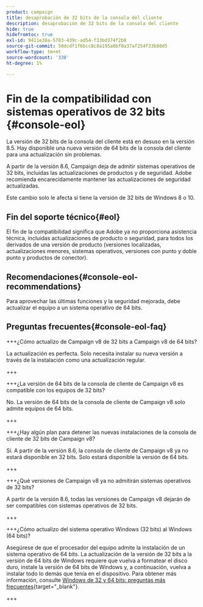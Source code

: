 ```yaml
---
product: campaign
title: desaprobación de 32 bits de la consola del cliente
description: desaprobación de 32 bits de la consola del cliente
hide: true
hidefromtoc: true
exl-id: 9411e38a-5783-439c-ad54-f33bd374f2b8
source-git-commit: 50dcdf1f6bcc8c8a195a0bf0a37af254f33b80d5
workflow-type: tm+mt
source-wordcount: '338'
ht-degree: 1%

---
```


# Fin de la compatibilidad con sistemas operativos de 32 bits {#console-eol}

La versión de 32 bits de la consola del cliente está en desuso en la versión 8.5. Hay disponible una nueva versión de 64 bits de la consola del cliente para una actualización sin problemas.

A partir de la versión 8.6, Campaign deja de admitir sistemas operativos de 32 bits, incluidas las actualizaciones de productos y de seguridad. Adobe recomienda encarecidamente mantener las actualizaciones de seguridad actualizadas.

Este cambio solo le afecta si tiene la versión de 32 bits de Windows 8 o 10.

## Fin del soporte técnico{#eol}

El fin de la compatibilidad significa que Adobe ya no proporciona asistencia técnica, incluidas actualizaciones de producto o seguridad, para todos los derivados de una versión de producto (versiones localizadas, actualizaciones menores, sistemas operativos, versiones con punto y doble punto y productos de conector).

## Recomendaciones{#console-eol-recommendations}

Para aprovechar las últimas funciones y la seguridad mejorada, debe actualizar el equipo a un sistema operativo de 64 bits.

## Preguntas frecuentes{#console-eol-faq}

+++¿Cómo actualizo de Campaign v8 de 32 bits a Campaign v8 de 64 bits?

La actualización es perfecta. Solo necesita instalar su nueva versión a través de la instalación como una actualización regular.

+++

+++¿La versión de 64 bits de la consola de cliente de Campaign v8 es compatible con los equipos de 32 bits?

No. La versión de 64 bits de la consola de cliente de Campaign v8 solo admite equipos de 64 bits.

+++

+++¿Hay algún plan para detener las nuevas instalaciones de la consola de cliente de 32 bits de Campaign v8?

Sí. A partir de la versión 8.6, la consola de cliente de Campaign v8 ya no estará disponible en 32 bits. Solo estará disponible la versión de 64 bits.

+++

+++¿Qué versiones de Campaign v8 ya no admitirán sistemas operativos de 32 bits?

A partir de la versión 8.6, todas las versiones de Campaign v8 dejarán de ser compatibles con sistemas operativos de 32 bits.

+++

+++¿Cómo actualizo del sistema operativo Windows (32 bits) al Windows (64 bits)?

Asegúrese de que el procesador del equipo admite la instalación de un sistema operativo de 64 bits. La actualización de la versión de 32 bits a la versión de 64 bits de Windows requiere que vuelva a formatear el disco duro, instale la versión de 64 bits de Windows y, a continuación, vuelva a instalar todo lo demás que tenía en el dispositivo. Para obtener más información, consulte [Windows de 32 y 64 bits: preguntas más frecuentes](https://support.microsoft.com/en-us/windows/32-bit-and-64-bit-windows-frequently-asked-questions-c6ca9541-8dce-4d48-0415-94a3faa2e13d){target="_blank"}.

+++

<!--
+++ How do I check if I am on a 32-bit computer or 64-bit?

**WINDOWS 10 AND WINDOWS 8.1**

1. Click the **Start** button, then select **Settings** > **System** > **About**.
1. Under **Device specifications**, see **System type**.

**WINDOWS 7**
1. Select the **Start** button, right-click **Computer** and select **Properties**.
1. Under **System**, see the system type.

For more information, see [32-bit and 64-bit Windows: Frequently asked questions](https://support.microsoft.com/en-us/windows/32-bit-and-64-bit-windows-frequently-asked-questions-c6ca9541-8dce-4d48-0415-94a3faa2e13d){target="_blank"}.

+++
-->
